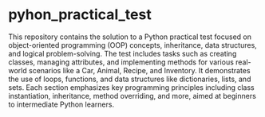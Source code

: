 # pyhon_practical_test
This repository contains the solution to a Python practical test focused on object-oriented programming (OOP) concepts, inheritance, data structures, and logical problem-solving. The test includes tasks such as creating classes, managing attributes, and implementing methods for various real-world scenarios like a Car, Animal, Recipe, and Inventory. It demonstrates the use of loops, functions, and data structures like dictionaries, lists, and sets. Each section emphasizes key programming principles including class instantiation, inheritance, method overriding, and more, aimed at beginners to intermediate Python learners.
